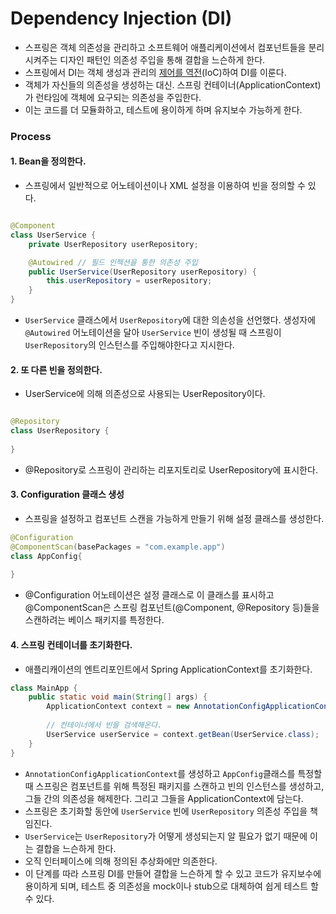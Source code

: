 # Dependency Injection (DI)

- 스프링은 객체 의존성을 관리하고 소프트웨어 애플리케이션에서 컴포넌트들을 분리시켜주는 디자인 패턴인 의존성 주입을 통해 결합을 느슨하게 한다.
- 스프링에서 DI는 객체 생성과 관리의 [제어를 역전](02_IoC.md)(IoC)하여 DI를 이룬다.
- 객체가 자신들의 의존성을 생성하는 대신. 스프링 컨테이너(ApplicationContext)가 런타임에 객체에 요구되는 의존성을 주입한다.
- 이는 코드를 더 모듈화하고, 테스트에 용이하게 하며 유지보수 가능하게 한다.

### Process
#### 1. Bean을 정의한다.

- 스프링에서 일반적으로 어노테이션이나 XML 설정을 이용하여 빈을 정의할 수 있다.
```java

@Component
class UserService {
    private UserRepository userRepository;

    @Autowired // 필드 인젝션을 통한 의존성 주입
    public UserService(UserRepository userRepository) {
        this.userRepository = userRepository;
    }
}
```

- `UserService` 클래스에서 `UserRepository`에 대한 의손성을 선언했다. 생성자에 `@Autowired` 어노테이션을 달아 `UserService` 빈이 생성될 때 스프링이 `UserRepository`의 인스턴스를 주입해야한다고 지시한다.


#### 2. 또 다른 빈을 정의한다.

- UserService에 의해 의존성으로 사용되는 UserRepository이다.
```java

@Repository
class UserRepository {
    
}
```
- @Repository로 스프링이 관리하는 리포지토리로 UserRepository에 표시한다.


#### 3. Configuration 클래스 생성
- 스프링을 설정하고 컴포넌트 스캔을 가능하게 만들기 위해 설정 클래스를 생성한다.
```java
@Configuration
@ComponentScan(basePackages = "com.example.app")
class AppConfig{
    
}
```

- @Configuration 어노테이션은 설정 클래스로 이 클래스를 표시하고 @ComponentScan은 스프링 컴포넌트(@Component, @Repository 등)들을 스캔하려는 베이스 패키지를 특정한다.

#### 4. 스프링 컨테이너를 초기화한다.
- 애플리캐이션의 엔트리포인트에서 Spring ApplicationContext를 초기화한다.

```java
class MainApp {
    public static void main(String[] args) {
        ApplicationContext context = new AnnotationConfigApplicationContext(AppConfig.class);
        
        // 컨테이너에서 빈을 검색해온다.
        UserService userService = context.getBean(UserService.class);
    }
}
```
- `AnnotationConfigApplicationContext`를 생성하고 `AppConfig`클래스를 특정할 때 스프링은 컴포넌트를 위해 특정된 패키지를 스캔하고 빈의 인스턴스를 생성하고, 그들 간의 의존성을 해제한다. 그리고 그들을 ApplicationContext에 담는다.
- 스프링은 초기화할 동안에 `UserService` 빈에 `UserRepository` 의존성 주입을 책임진다.
- `UserService`는 `UserRepository`가 어떻게 생성되는지 알 필요가 없기 때문에 이는 결합을 느슨하게 한다. 
- 오직 인터페이스에 의해 정의된 추상화에만 의존한다.
- 이 단계를 따라 스프링 DI를 만들어 결합을 느슨하게 할 수 있고 코드가 유지보수에 용이하게 되며, 테스트 중 의존성을 mock이나 stub으로 대체하여 쉽게 테스트 할 수 있다.
